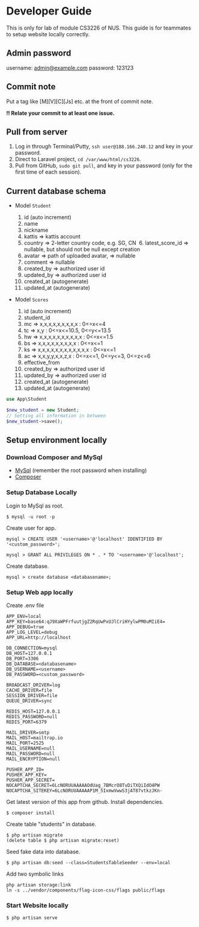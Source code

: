 # Developer Guide

This is only for lab of module CS3226 of NUS. This guide is for teammates to setup website locally correctly.

## Admin password
username: admin@example.com
password: 123123

## Commit note
Put a tag like [M][V][C][Js] etc. at the front of commit note.

**!! Relate your commit to at least one issue.**

## Pull from server
1. Log in through Terminal/Putty, `ssh user@188.166.240.12` and key in your password.
2. Direct to Laravel project, `cd /var/www/html/cs3226`.
3. Pull from GitHub, `sudo git pull`, and key in your password (only for the first time of each session).

## Current database schema
* Model ``Student``
  1. id (auto increment)
  2. name 
  3. nickname
  4. kattis => kattis account
  5. country => 2-letter country code, e.g. SG, CN
  6. latest_score_id => nullable, but should not be null except creation
  7. avatar => path of uploaded avatar,  => nullable
  8. comment => nullable
  9. created_by => authorized user id
  10. updated_by => authorized user id
  11. created_at (autogenerate)
  12. updated_at (autogenerate)


* Model ``Scores`` 
  1. id (auto increment)
  2. student_id
  3. mc => x,x,x,x,x,x,x,x,x : 0<=x<=4
  4. tc => x,y : 0<=x<=10.5, 0<=y<=13.5 
  5. hw => x,x,x,x,x,x,x,x,x,x : 0<=x<=1.5
  6. bs  => x,x,x,x,x,x,x,x,x : 0<=x<=1
  7. ks => x,x,x,x,x,x,x,x,x,x,x,x : 0<=x<=1
  8. ac => x,x,y,y,x,x,z,x : 0<=x<=1, 0<=y<=3, 0<=z<=6 
  9. effective_from
  10. created_by => authorized user id
  11. updated_by => authorized user id
  12. created_at (autogenerate)
  13. updated_at (autogenerate)

```php
use App\Student

$new_student = new Student;
// Setting all information in between
$new_student->save();
```

## Setup environment locally


### Download Composer and MySql

* [MySql](https://dev.mysql.com/downloads/mysql/) (remember the root password when installing)
* [Composer](https://www.dev-metal.com/install-update-composer-windows-7-ubuntu-debian-centos/)

### Setup Database Locally
Login to MySql as root.
```
$ mysql -u root -p
```
Create user <username> for app.
```
mysql > CREATE USER '<username>'@'localhost' IDENTIFIED BY '<custom_password>';

mysql > GRANT ALL PRIVILEGES ON * . * TO '<username>'@'localhost';
```
Create database.
```
mysql > create database <databasename>;
```

### Setup Web app locally

Create .env file
```
APP_ENV=local
APP_KEY=base64:qJ9XaWPFrfuutjgZ2RqUwPxUJlCriHYylwPM0uMIiE4=
APP_DEBUG=true
APP_LOG_LEVEL=debug
APP_URL=http://localhost

DB_CONNECTION=mysql
DB_HOST=127.0.0.1
DB_PORT=3306
DB_DATABASE=<databasename>
DB_USERNAME=<username>
DB_PASSWORD=<custom_password>

BROADCAST_DRIVER=log
CACHE_DRIVER=file
SESSION_DRIVER=file
QUEUE_DRIVER=sync

REDIS_HOST=127.0.0.1
REDIS_PASSWORD=null
REDIS_PORT=6379

MAIL_DRIVER=smtp
MAIL_HOST=mailtrap.io
MAIL_PORT=2525
MAIL_USERNAME=null
MAIL_PASSWORD=null
MAIL_ENCRYPTION=null

PUSHER_APP_ID=
PUSHER_APP_KEY=
PUSHER_APP_SECRET=
NOCAPTCHA_SECRET=6LcNORUUAAAAAOdUag_7BMcrO8TvDiTXQiIdO4PW
NOCAPTCHA_SITEKEY=6LcNORUUAAAAAP1M_5IxmwVwwS3jAT87vtkzJKn-
```

Get latest version of this app from github.
Install dependencies.
```
$ composer install
```
Create table "students" in database.
```
$ php artisan migrate
(delete table $ php artisan migrate:reset)
```

Seed fake data into database.
```
$ php artisan db:seed --class=StudentsTableSeeder --env=local
```
Add two symbolic links
```
php artisan storage:link
ln -s ../vendor/components/flag-icon-css/flags public/flags
```


### Start Website locally
```
$ php artisan serve
```
